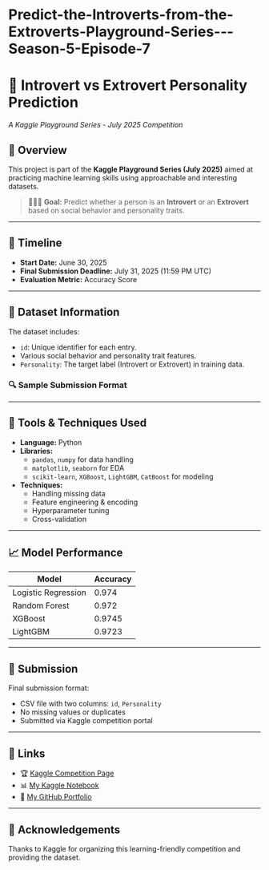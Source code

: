 # Predict-the-Introverts-from-the-Extroverts-Playground-Series---Season-5-Episode-7

# 🧠 Introvert vs Extrovert Personality Prediction  
*A Kaggle Playground Series - July 2025 Competition*

## 📌 Overview

This project is part of the **Kaggle Playground Series (July 2025)** aimed at practicing machine learning skills using approachable and interesting datasets.

> 🧑‍🤝‍🧑 **Goal:** Predict whether a person is an **Introvert** or an **Extrovert** based on social behavior and personality traits.

---

## 📅 Timeline

- **Start Date:** June 30, 2025  
- **Final Submission Deadline:** July 31, 2025 (11:59 PM UTC)  
- **Evaluation Metric:** Accuracy Score

---

## 📂 Dataset Information

The dataset includes:
- `id`: Unique identifier for each entry.
- Various social behavior and personality trait features.
- `Personality`: The target label (Introvert or Extrovert) in training data.

### 🔍 Sample Submission Format


---

## 🧰 Tools & Techniques Used

- **Language:** Python  
- **Libraries:**  
  - `pandas`, `numpy` for data handling  
  - `matplotlib`, `seaborn` for EDA  
  - `scikit-learn`, `XGBoost`, `LightGBM`, `CatBoost` for modeling  
- **Techniques:**  
  - Handling missing data  
  - Feature engineering & encoding  
  - Hyperparameter tuning  
  - Cross-validation  

---

## 📈 Model Performance

| Model               | Accuracy |
|---------------------|----------|
| Logistic Regression | 0.974     |
| Random Forest       | 0.972     |
| XGBoost             | 0.9745    |
| LightGBM            | 0.9723     |

---

## 📌 Submission

Final submission format:
- CSV file with two columns: `id`, `Personality`
- No missing values or duplicates
- Submitted via Kaggle competition portal

---

## 🔗 Links

- 🏆 [Kaggle Competition Page](https://www.kaggle.com/competitions/playground-series-s5e7)
- 📊 [My Kaggle Notebook](https://www.kaggle.com/code/udaykanchanpally/predicting-with-interactive-eda-and-boosting)
- 💼 [My GitHub Portfolio](https://github.com/udayhacks)


---

## 🙌 Acknowledgements

Thanks to Kaggle for organizing this learning-friendly competition and providing the dataset.

